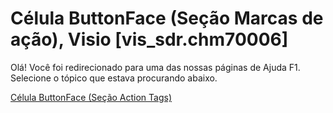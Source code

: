 
# Célula ButtonFace (Seção Marcas de ação), Visio [vis_sdr.chm70006]

Olá! Você foi redirecionado para uma das nossas páginas de Ajuda F1. Selecione o tópico que estava procurando abaixo.

[Célula ButtonFace (Seção Action Tags)](http://msdn.microsoft.com/library/26f370e1-5193-f47d-7b60-3597975be650%28Office.15%29.aspx)
